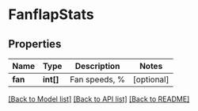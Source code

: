 # FanflapStats

## Properties
Name | Type | Description | Notes
------------ | ------------- | ------------- | -------------
**fan** | **int[]** | Fan speeds, % | [optional] 

[[Back to Model list]](../README.md#documentation-for-models) [[Back to API list]](../README.md#documentation-for-api-endpoints) [[Back to README]](../README.md)


